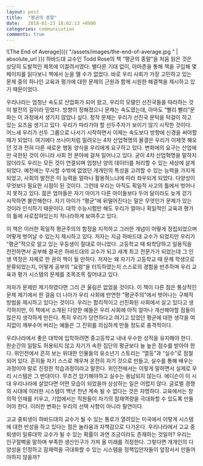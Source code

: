 ```yaml
---
layout: post
title:  "평균의 종말"
date:   2018-01-23 18:02:13 +0900
categories: communication
comments: true
---
```

![The End of Average]({{ "/assets/images/the-end-of-average.jpg " | absolute_url }})
하바드대 교수인 Todd Rose의 책 “평균의 종말”을 처음 읽은 것은 상당히 도발적인 제목에 이끌려서였다. 별다른 기대 없이, 아마존을 통해 책을 구입해 몇 페이지를 읽다보니 책에서 눈을 뗄 수가 없었다. 바로 우리 사회가 가장 고민하고 있는 문제 중의 하나인 교육과 평가에 대한 문제의 근원과 함께 시원한 해결책을 제시하고 있기 때문이었다.

우리나라는 엄청난 속도로 산업화가 되어 왔고, 우리의 모델인 선진국들을 따라하는 것이 발전의 길이라 믿었다. 방향이 정해졌으니 문제는 속도였는데, 아마도 “빨리 빨리”문화는 이 과정에서 생기지 않았나 싶다. 정작 문제는 우리가 선진국 문턱을 턱걸이 하고 있는 요즈음 생기고 있다. 우리가 따라가야 할 선두주자가 보이기 않기 시작한 것이다. 어느새 우리가 선두 그룹으로 나서기 시작하면서 이제는 속도보다 방향에 신경을 써야할 때가 되었다. 여기에다 쓰나미처럼 밀려오는 4차 산업혁명의 물결은 우리가 이제껏 해오던 것과 전혀 다른 새로운 행동 양식을 우리에게 요구하고 있다. 변화에의 요구는 산업에만 국한된 것이 아니라 사회 전 분야에 걸쳐 일어나고 있다. 굳이 4차 산업혁명을 말하지 않더라도 우리는 모든 것이 연결되며 엄청난 양의 데이터를 처리할 수 있는 세상에 살게 되었다. 예전에는 무시할 수밖에 없었던 개개인의 특성을 고려할 수 있는 능력을 가지게 되었고, 사회의 발전은 이 능력을 얼마나 활용하느냐에 따라 좌우되게 되었다. 다양성이 무엇보다 필요한 시점이 된 것이다. 그런데 우리는 아직도 획일적 사고의 틀에서 벗어나지 못하고 있다. 젊은 엄마들은 자기 아이가 다른 아이들보다 두어 달이라도 늦게 걷기 시작하면 불안해한다. 자기 아이가 “평균”에 뒤떨어진다는 말은 무엇인가 문제가 있는 것이라 인식하기 때문이다. 대학 수능시험만 해도 우리가 얼마나 획일적인 교육과 평가의 틀에 사로잡혀있는지 적나라하게 보여주고 있다.

이 책은 이러한 획일적 평균주의의 함정을 지적하고 그러한 개념이 어떻게 정립되었으며 어떻게 벗어날 수 있는지 제시하고 있다. 저자는 지금 하바드대 교수가 되었지만 우리가 “평균”적으로 알고 있는 우등생이 절대로 아니었다. 고등학교 때 퇴학당하고 일용직을 전전하면서 공부해 결국은 하바드대의 교수가 되고 세계 최고 전문가가 되었는데 그 인생 역정은 자체로 한 권의 책이 될 만하다. 저자는 왜 자기가 고등학교 때 문제 학생으로 분류되었는지, 어떻게 공부의 “요령“을 터득하였는지 스스로의 경험을 반추하며 우리 교육과 평가 시스템의 문제를 조목조목 짚어내고 있다.

저자가 문제만 제기하였다면 그리 큰 울림은 없었을 것이다. 이 책이 다른 점은 통상적인 문제 제기에서 한 걸음 더 나아가 우리 사회에 만연한 ”평균주의“에서 벗어나는 구체적 방법을 제시하고 있다는 것이다. 우리는 합리적이고 선진화된 사회에서 살고 있다고 생각하지만, 이 책에서 소개된 다양한 예들은 우리 사회에 아직 얼마나 개선해야할 점들이 많은지 생각하게 만든다. 특히 우리가 당연하다고 여기고 있었던 평균에 대한 생각을 여지없이 깨부수어 버리는 예들은 그 진위를 의심하게 만들 정도로 충격적이다.

우리나라에서 좋은 대학에 입학하려면 중고등학교 내내 우수한 성적을 유지해야 한다. 한순간의 일탈도 허용되지 않고 자기가 속한 집단의 평균보다 늘 높은 점수를 받아야 한다. 위인전에서 흔히 보는 위대한 인물들의 유소년기 스토리는 “열등”과 “실수”로 점철되어 있다. 흔히들 자기 스스로 깨우쳐 온전히 자기 것으로 만들고, 실수를 통해 배우는 과정이야 말로 진정한 학습과정이라고 말한다. 위인전에서는 이렇게 말하면서 실제로 우리 시스템은 그 반대이다. 무조건 암기해야하고 실수는 용납되지 않는다. 에디슨이 이 시대 우리나라에 살았다면 어떤 모습이 되었을까 상상하는 일은 어렵지 않다. 글로벌 경쟁의 시대에 이러한 시스템이 백년 천년 계속 될 수 없다는 것은 자명하다. 교육에서는 창의적 인재를 키우고, 기업에서는 직원들이 자기의 잠재역량을 극대화할 수 있도록 만들어야 한다. 이러한 변화는 우리의 선택 사항이 아니라 필연이다.

고교 중퇴생이 하바드대의 교수가 될 수 있는 통로가 열려있는 미국에서 이렇게 시스템에 대한 반성을 하고 있다는 점은 놀라움과 자책감으로 다가온다. 우리나라에서 고교 중퇴생이 일류대학 교수가 될 수 있는 확률이 과연 조금이라도 존재하는 것일까? 우리는 인구절벽을 말하며 부족한 생산인구가 가져 올 미래를 걱정한다. 그렇다면 개개인의 다양성을 인정하고 잠재력을 극대화할 수 있는 시스템을 정책입안자들이 앞장서서 만들어야하지 않을까?

